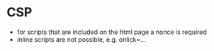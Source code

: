 # CSP
- for scripts that are included on the html page a nonce is required
- inline scripts are not possible, e.g. onlick=...